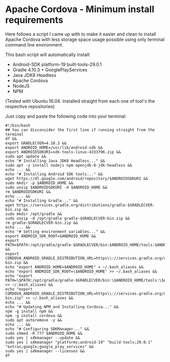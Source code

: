 # Apache Cordova - Minimum install requirements
Here follows a script I came up with to make it easier and clean to install Apache Cordova with less storage space usage possible using only terminal command line environment.

This bash script will automatically install:

* Android-SDK platform-19 built-tools-29.0.1
* Gradle 4.10.3 + GooglePlayServices
* Java JDK8 Headless
* Apache Cordova
* NodeJS
* NPM

(Tested with Ubuntu 16.04. Installed straight from each one of tool's the respective repositories)


Just copy and paste the following code into your terminal:
```
#!/bin/bash
## You can disconsider the first line if running straight from the terminal
df &&
export GRADLECVER=4.10.3 &&
export ANDROID_HOME=/usr/lib/android-sdk &&
export ANDROIDSDKURI=sdk-tools-linux-4333796.zip &&
sudo apt update &&
echo "# Installing Java JDK8 Headless..." &&
sudo apt -y install nodejs npm openjdk-8-jdk-headless &&
echo ... &&
echo "# Installing Android SDK tools..." &&
wget https://dl.google.com/android/repository/$ANDROIDSDKURI &&
sudo mkdir -p $ANDROID_HOME &&
sudo unzip $ANDROIDSDKURI -d $ANDROID_HOME &&
rm $ANDROIDSDKURI &&
echo ... &&
echo "# Installing Gradle..." &&
wget https://services.gradle.org/distributions/gradle-$GRADLECVER-bin.zip &&
sudo mkdir /opt/gradle &&
sudo unzip -d /opt/gradle gradle-$GRADLECVER-bin.zip &&
rm gradle-$GRADLECVER-bin.zip &&
echo ... &&
echo "# Setting environment variables..." &&
export ANDROID_SDK_ROOT=$ANDROID_HOME &&
export PATH=$PATH:/opt/gradle/gradle-$GRADLECVER/bin:$ANDROID_HOME/tools:$ANDROID_HOME/tools/bin &&
export CORDOVA_ANDROID_GRADLE_DISTRIBUTION_URL=https\\://services.gradle.org/distributions/gradle-$GRADLECVER-bin.zip &&
echo "export ANDROID_HOME=$ANDROID_HOME" > ~/.bash_aliases &&
echo "export ANDROID_SDK_ROOT=\$ANDROID_HOME" >> ~/.bash_aliases &&
echo "export PATH=\$PATH:/opt/gradle/gradle-$GRADLECVER/bin:\$ANDROID_HOME/tools:\$ANDROID_HOME/tools/bin" >> ~/.bash_aliases &&
echo "export CORDOVA_ANDROID_GRADLE_DISTRIBUTION_URL=https\\://services.gradle.org/distributions/gradle-$GRADLECVER-bin.zip" >> ~/.bash_aliases &&
echo ... &&
echo "# Updating NPM and Installing Cordova..." &&
npm -g install npm &&
npm -g install cordova &&
sudo apt autoremove -y &&
echo ... &&
echo "# Configuring SDKManager..." &&
sudo chmod -R 777 $ANDROID_HOME &&
sudo yes | sdkmanager --update &&
sudo yes | sdkmanager "platforms;android-19" "build-tools;29.0.1" "extras;google;google_play_services" &&
sudo yes | sdkmanager --licenses &&
df

```
